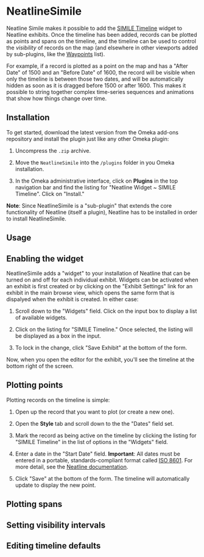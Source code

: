 # NeatlineSimile

Neatline Simile makes it possible to add the [SIMILE Timeline][simile] widget to Neatline exhibits. Once the timeline has been added, records can be plotted as points and spans on the timeline, and the timeline can be used to control the _visibility_ of records on the map (and elsewhere in other viewports added by sub-plugins, like the [Waypoints][waypoints] list).

For example, if a record is plotted as a point on the map and has a "After Date" of 1500 and an "Before Date" of 1600, the record will be visible when only the timeline is between those two dates, and will be automatically hidden as soon as it is dragged before 1500 or after 1600. This makes it possible to string together complex time-series sequences and animations that show how things change over time.

## Installation

To get started, download the latest version from the Omeka add-ons repository and install the plugin just like any other Omeka plugin:

  1. Uncompress the `.zip` archive.

  2. Move the `NeatlineSimile` into the `/plugins` folder in you Omeka installation.

  3. In the Omeka administrative interface, click on **Plugins** in the top navigation bar and find the listing for "Neatline Widget ~ SIMILE Timeline". Click on "Install."

  **Note**: Since NeatlineSimile is a "sub-plugin" that extends the core functionality of Neatline (itself a plugin), Neatline has to be installed in order to install NeatlineSimile.

## Usage

## Enabling the widget

NeatlineSimile adds a "widget" to your installation of Neatline that can be turned on and off for each individual exhibit. Widgets can be activated when an exhibit is first created or by clicking on the "Exhibit Settings" link for an exhibit in the main browse view, which opens the same form that is dispalyed when the exhibit is created. In either case:

  1. Scroll down to the "Widgets" field. Click on the input box to display a list of available widgets.

  2. Click on the listing for "SIMILE Timeline." Once selected, the listing will be displayed as a box in the input.

  3. To lock in the change, click "Save Exhibit" at the bottom of the form.

Now, when you open the editor for the exhibit, you'll see the timeline at the bottom right of the screen.

## Plotting points

Plotting records on the timeline is simple:

  1. Open up the record that you want to plot (or create a new one).

  2. Open the **Style** tab and scroll down to the the "Dates" field set.

  3. Mark the record as being active on the timeline by clicking the listing for "SIMILE Timeline" in the list of options in the "Widgets" field.

  4. Enter a date in the "Start Date" field. **Important**: All dates must be entered in a portable, standards-compliant format called [ISO 8601][iso-8601]. For more detail, see the [Neatline documentation][date-docs].

  5. Click "Save" at the bottom of the form. The timeline will automatically update to display the new point.

## Plotting spans

## Setting visibility intervals

## Editing timeline defaults


[simile]: http://www.simile-widgets.org/timeline/
[waypoints]: https://github.com/scholarslab/nl-widget-Waypoints
[iso-8601]: https://en.wikipedia.org/wiki/ISO_8601
[date-docs]: https://github.com/scholarslab/Neatline/blob/develop/docs/style-tab-dates.md
